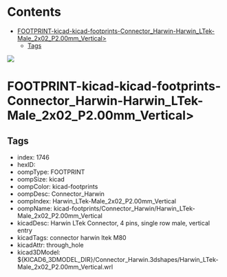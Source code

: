 



Contents
========

* [FOOTPRINT-kicad-kicad-footprints-Connector_Harwin-Harwin_LTek-Male_2x02_P2.00mm_Vertical>](#footprint-kicad-kicad-footprints-connector_harwin-harwin_ltek-male_2x02_p200mm_vertical)
	* [Tags](#tags)
  
![][im]
# FOOTPRINT-kicad-kicad-footprints-Connector_Harwin-Harwin_LTek-Male_2x02_P2.00mm_Vertical>

## Tags

- index: 1746
- hexID: 
- oompType: FOOTPRINT
- oompSize: kicad
- oompColor: kicad-footprints
- oompDesc: Connector_Harwin
- oompIndex: Harwin_LTek-Male_2x02_P2.00mm_Vertical
- oompName: kicad-footprints/Connector_Harwin/Harwin_LTek-Male_2x02_P2.00mm_Vertical
- kicadDesc: Harwin LTek Connector, 4 pins, single row male, vertical entry
- kicadTags: connector harwin ltek M80
- kicadAttr: through_hole
- kicad3DModel: ${KICAD6_3DMODEL_DIR}/Connector_Harwin.3dshapes/Harwin_LTek-Male_2x02_P2.00mm_Vertical.wrl



[im]: image.png
